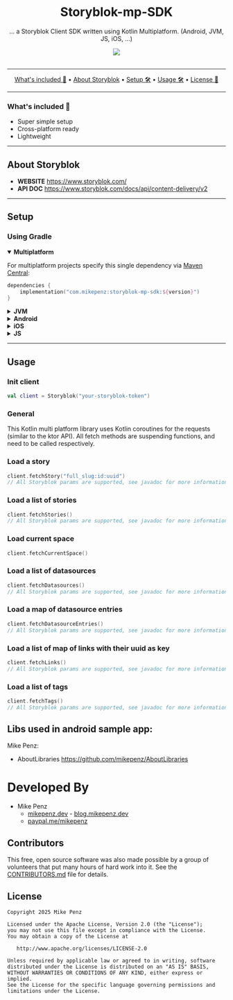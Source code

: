 <h1 align="center">
  Storyblok-mp-SDK
</h1>

<p align="center">
    ... a Storyblok Client SDK written using Kotlin Multiplatform. (Android, JVM, JS, iOS, ...)
</p>

<div align="center">
  <a href="https://github.com/mikepenz/storyblok-mp-SDK/actions">
		<img src="https://github.com/mikepenz/storyblok-mp-SDK/workflows/CI/badge.svg"/>
	</a>
</div>
<br />

-------

<p align="center">
    <a href="#whats-included-">What's included 🚀</a> &bull;
    <a href="#about-storyblok">About Storyblok</a> &bull;
    <a href="#setup">Setup 🛠️</a> &bull;
    <a href="#usage">Usage 🛠️</a> &bull;
    <a href="#license">License 📓</a>
</p>

-------

### What's included 🚀

- Super simple setup
- Cross-platform ready
- Lightweight

-------

## About Storyblok

- **WEBSITE** https://www.storyblok.com/
- **API DOC** https://www.storyblok.com/docs/api/content-delivery/v2

-------

## Setup

### Using Gradle

<details open><summary><b>Multiplatform</b></summary>
<p>

For multiplatform projects specify this single dependency
via [Maven Central](https://search.maven.org/artifact/com.mikepenz/storyblok-mp-sdk):

```kotlin
dependencies {
    implementation("com.mikepenz:storyblok-mp-sdk:${version}")
}
```

</p>
</details>

<details><summary><b>JVM</b></summary>
<p>

To use the Storyblok SDK on JVM, you have to include:

```kotlin
dependencies {
    implementation("com.mikepenz:storyblok-mp-sdk-jvm:${version}")
}
```

</p>
</details>

<details><summary><b>Android</b></summary>
<p>

For Android a special dependency is provided:

```kotlin
dependencies {
    implementation("com.mikepenz:storyblok-mp-sdk-android:${version}")
}
```

</p>
</details>

<details><summary><b>iOS</b></summary>
<p>

For iOS you will have to use the Kotlin Native [support](https://github.com/JetBrains/kotlin-native)
and use the following dependency:

```kotlin
dependencies {
    implementation("com.mikepenz:storyblok-mp-sdk-ios:${version}")
}
```

</p>
</details>

<details><summary><b>JS</b></summary>
<p>

For JS (node-js) applications you will have to use the Kotlin
JS [support](https://kotlinlang.org/docs/tutorials/javascript/kotlin-to-javascript/kotlin-to-javascript.html)
and the following dependency:

```kotlin
dependencies {
    implementation("com.mikepenz:storyblok-mp-sdk-js:${version}")
}
```

</p>
</details>

-------

## Usage

### Init client

```kotlin
val client = Storyblok("your-storyblok-token")
```

### General

This Kotlin multi platform library uses Kotlin coroutines for the requests (similar to the ktor
API).
All fetch methods are suspending functions, and need to be called respectively.

### Load a story

```kotlin
client.fetchStory("full_slug:id:uuid")
// All Storyblok params are supported, see javadoc for more information
```

### Load a list of stories

```kotlin
client.fetchStories()
// All Storyblok params are supported, see javadoc for more information
```

### Load current space

```kotlin
client.fetchCurrentSpace()
```

### Load a list of datasources

```kotlin
client.fetchDatasources()
// All Storyblok params are supported, see javadoc for more information
```

### Load a map of datasource entries

```kotlin
client.fetchDatasourceEntries()
// All Storyblok params are supported, see javadoc for more information
```

### Load a list of map of links with their uuid as key

```kotlin
client.fetchLinks()
// All Storyblok params are supported, see javadoc for more information
```

### Load a list of tags

```kotlin
client.fetchTags()
// All Storyblok params are supported, see javadoc for more information
```

## Libs used in android sample app:

Mike Penz:

- AboutLibraries https://github.com/mikepenz/AboutLibraries

# Developed By

- Mike Penz
    - [mikepenz.dev](https://mikepenz.dev) - [blog.mikepenz.dev](https://blog.mikepenz.dev)
    - [paypal.me/mikepenz](http://paypal.me/mikepenz)

## Contributors

This free, open source software was also made possible by a group of volunteers that put many hours
of hard work into it. See the [CONTRIBUTORS.md](CONTRIBUTORS.md) file for details.

## License

    Copyright 2025 Mike Penz

    Licensed under the Apache License, Version 2.0 (the "License");
    you may not use this file except in compliance with the License.
    You may obtain a copy of the License at

       http://www.apache.org/licenses/LICENSE-2.0

    Unless required by applicable law or agreed to in writing, software
    distributed under the License is distributed on an "AS IS" BASIS,
    WITHOUT WARRANTIES OR CONDITIONS OF ANY KIND, either express or implied.
    See the License for the specific language governing permissions and
    limitations under the License.

